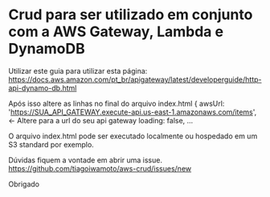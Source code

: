 # Crud para ser utilizado em conjunto com a AWS Gateway, Lambda e DynamoDB

Utilizar este guia para utilizar esta página: https://docs.aws.amazon.com/pt_br/apigateway/latest/developerguide/http-api-dynamo-db.html

Após isso altere as linhas no final do arquivo index.html
    {
        awsUrl: 'https://SUA_API_GATEWAY.execute-api.us-east-1.amazonaws.com/items', <- Altere para a url do seu api gateway
        loading: false,
        ...

O arquivo index.html pode ser executado localmente ou hospedado em um S3 standard por exemplo.

Dúvidas fiquem a vontade em abrir uma issue.
https://github.com/tiagoiwamoto/aws-crud/issues/new

Obrigado